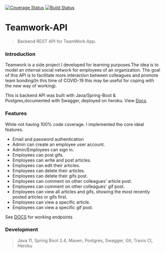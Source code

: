 [![Coverage Status](https://coveralls.io/repos/github/Kikiodazie/Teamwork-API/badge.svg?branch=master)](https://coveralls.io/github/Kikiodazie/Teamwork-API?branch=master)    [![Build Status](https://travis-ci.com/Kikiodazie/Teamwork-API.svg?branch=master)](https://travis-ci.com/Kikiodazie/Teamwork-API)

# Teamwork-API
>Backend REST API for TeamWork App.


### Introduction

Teamwork is a side project I developed for learning purposes.The idea is to model an internal social network for employees of an organization. The goal of this API is to facilitate more interaction between colleagues and promote team bonding(In this time of COVID-19 this may be useful for coping with the new way of working).

This is backend API was built with Java/Spring-Boot & Postgres,documented with Swagger, deployed on heroku. View [Docs](https://guarded-peak-02857.herokuapp.com/swagger-ui.html#/).

### Features

While not having 100% code coverage. I implemented the core ideal features.

- Email and password authentication
- Admin can create an employee user account.
- Admin/Employees can sign in.
- Employees can post gifs.
- Employees can write and post articles.
- Employees can edit their articles.
- Employees can delete their articles.
- Employees can delete their gifs post.
- Employees can comment on other colleagues' article post.
- Employees can comment on other colleagues' gif post.
- Employees can view all articles and gifs, showing the most recently posted articles or gifs
first.
- Employees can view a specific article.
- Employees can view a specific gif post.

See [DOCS](https://guarded-peak-02857.herokuapp.com/swagger-ui.html#/) for working endpoints


### Development


> Java 11,
> Spring Boot 2.4, Maven, Postgres, Swagger, Git, Travis CI, Heroku
 

